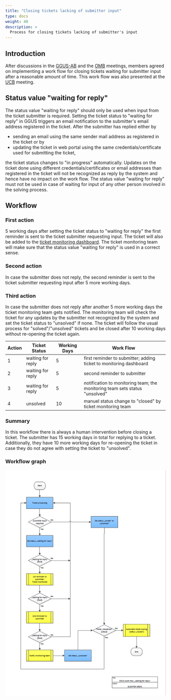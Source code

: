 ```yaml
---
title: "Closing tickets lacking of submitter input"
type: docs
weight: 40
description: >
  Process for closing tickets lacking of submitter's input
---
```


## Introduction

After discussions in the [GGUS-AB](https://indico.egi.eu/event/1265/) and the
[OMB](https://indico.egi.eu/event/1234/) meetings, members agreed on
implementing a work flow for closing tickets waiting for submitter input after a
reasonable amount of time. This work flow was also presented at the
[UCB](https://indico.egi.eu/indico/categoryDisplay.py?categId=21) meeting.

## Status value "waiting for reply"

The status value "waiting for reply" should only be used when input from the
ticket submitter is required. Setting the ticket status to "waiting for reply"
in GGUS triggers an email notification to the submitter's email address
registered in the ticket. After the submitter has replied either by

- sending an email using the same sender mail address as registered in the
  ticket or by
- updating the ticket in web portal using the same credentials/certificate used
  for submitting the ticket,

the ticket status changes to "in progress" automatically. Updates on the ticket
done using different credentials/certificates or email addresses than registered
in the ticket will not be recognized as reply by the system and hence have no
impact on the work flow. The status value "waiting for reply" must not be used
in case of waiting for input of any other person involved in the solving
process.

## Workflow

### First action

5 working days after setting the ticket status to "waiting for reply" the first
reminder is sent to the ticket submitter requesting input. The ticket will also
be added to the
[ticket monitoring dashboard](https://ggus.eu/index.php?mode=ticket_monitor).
The ticket monitoring team will make sure that the status value "waiting for
reply" is used in a correct sense.

### Second action

In case the submitter does not reply, the second reminder is sent to the ticket
submitter requesting input after 5 more working days.

### Third action

In case the submitter does not reply after another 5 more working days the
ticket monitoring team gets notified. The monitoring team will check the ticket
for any updates by the submitter not recognized by the system and set the ticket
status to "unsolved" if none. The ticket will follow the usual process for
"solved"/"unsolved" tickets and be closed after 10 working days without
re-opening the ticket again.

| Action | Ticket Status     | Working Days | Work Flow                                                                   |
| ------ | ----------------- | ------------ | --------------------------------------------------------------------------- |
| 1      | waiting for reply | 5            | first reminder to submitter; adding ticket to monitoring dashboard          |
| 2      | waiting for reply | 5            | second reminder to submitter                                                |
| 3      | waiting for reply | 5            | notification to monitoring team; the monitoring team sets status "unsolved" |
| 4      | unsolved          | 10           | manuel status change to "closed" by ticket monitoring team                  |

### Summary

In this workflow there is always a human intervention before closing a ticket.
The submitter has 15 working days in total for replying to a ticket.
Additionally, they have 10 more working days for re-opening the ticket in case
they do not agree with setting the ticket to "unsolved".

### Workflow graph

![Waiting for submitter workflow](GGUS_Graph_WaitingForSubmitter-workflow.png)
